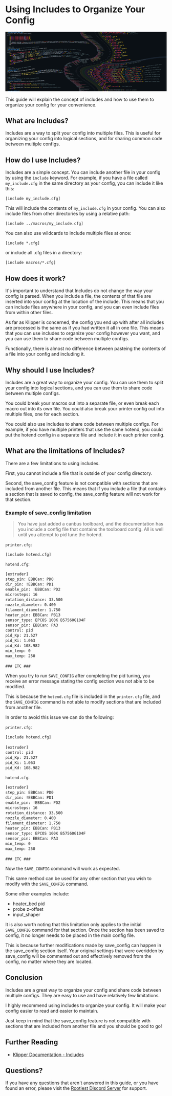 <!--
 Copyright (C) 2023 Chris Laprade (chris@rootiest.com)

 This file is part of printcfg.

 printcfg is free software: you can redistribute it and/or modify
 it under the terms of the GNU General Public License as published by
 the Free Software Foundation, either version 3 of the License, or
 (at your option) any later version.

 printcfg is distributed in the hope that it will be useful,
 but WITHOUT ANY WARRANTY; without even the implied warranty of
 MERCHANTABILITY or FITNESS FOR A PARTICULAR PURPOSE.  See the
 GNU General Public License for more details.

 You should have received a copy of the GNU General Public License
 along with printcfg.  If not, see <http://www.gnu.org/licenses/>.
-->

# Using Includes to Organize Your Config

![header](../resources/code_header.png)

This guide will explain the concept of includes and how to use them to organize your config for your convenience.

## What are Includes?

Includes are a way to split your config into multiple files. This is useful for organizing your config into logical sections, and for sharing common code between multiple configs.

## How do I use Includes?

Includes are a simple concept. You can include another file in your config by using the `include` keyword. For example, if you have a file called `my_include.cfg` in the same directory as your config, you can include it like this:

```properties
[include my_include.cfg]
```

This will include the contents of `my_include.cfg` in your config. You can also include files from other directories by using a relative path:

```properties
[include ../macros/my_include.cfg]
```

You can also use wildcards to include multiple files at once:

```properties
[include *.cfg]
```

or include all .cfg files in a directory:

```properties
[include macros/*.cfg]
```

## How does it work?

It's important to understand that Includes do not change the way your config is parsed. When you include a file, the contents of that file are inserted into your config at the location of the include. This means that you can include files anywhere in your config, and you can even include files from within other files.

As far as Klipper is concerned, the config you end up with after all includes are processed is the same as if you had written it all in one file. This means that you can use includes to organize your config however you want, and you can use them to share code between multiple configs.

Functionally, there is almost no difference between pasteing the contents of a file into your config and including it.

## Why should I use Includes?

Includes are a great way to organize your config. You can use them to split your config into logical sections, and you can use them to share code between multiple configs.

You could break your macros out into a separate file, or even break each macro out into its own file. You could also break your printer config out into multiple files, one for each section.

You could also use includes to share code between multiple configs. For example, if you have multiple printers that use the same hotend, you could put the hotend config in a separate file and include it in each printer config.

## What are the limitations of Includes?

There are a few limitations to using includes.

First, you cannot include a file that is outside of your config directory.

Second, the save_config feature is not compatible with sections that are included from another file. This means that if you include a file that contains a section that is saved to config, the save_config feature will not work for that section.

### Example of save_config limitation

> You have just added a canbus toolboard, and the documentation has you include a config file that contains the toolboard config. All is well until you attempt to pid tune the hotend.

`printer.cfg`:

```properties
[include hotend.cfg]
```

`hotend.cfg`:

```properties
[extruder]
step_pin: EBBCan: PD0
dir_pin: !EBBCan: PD1
enable_pin: !EBBCan: PD2
microsteps: 16
rotation_distance: 33.500
nozzle_diameter: 0.400
filament_diameter: 1.750
heater_pin: EBBCan: PB13
sensor_type: EPCOS 100K B57560G104F
sensor_pin: EBBCan: PA3
control: pid
pid_Kp: 21.527
pid_Ki: 1.063
pid_Kd: 108.982
min_temp: 0
max_temp: 250

### ETC ###
```

When you try to run `SAVE_CONFIG` after completing the pid tuning, you receive an error message stating the config section was not able to be modified.

This is because the `hotend.cfg` file is included in the `printer.cfg` file, and the `SAVE_CONFIG` command is not able to modify sections that are included from another file.

In order to avoid this issue we can do the following:

`printer.cfg`:

```properties
[include hotend.cfg]

[extruder]
control: pid
pid_Kp: 21.527
pid_Ki: 1.063
pid_Kd: 108.982
```

`hotend.cfg`:

```properties
[extruder]
step_pin: EBBCan: PD0
dir_pin: !EBBCan: PD1
enable_pin: !EBBCan: PD2
microsteps: 16
rotation_distance: 33.500
nozzle_diameter: 0.400
filament_diameter: 1.750
heater_pin: EBBCan: PB13
sensor_type: EPCOS 100K B57560G104F
sensor_pin: EBBCan: PA3
min_temp: 0
max_temp: 250

### ETC ###
```

Now the `SAVE_CONFIG` command will work as expected.

This same method can be used for any other section that you wish to modify with the `SAVE_CONFIG` command.

Some other examples include:

- heater_bed pid
- probe z-offset
- input_shaper

It is also worth noting that this limitation only applies to the initial `SAVE_CONFIG` command for that section. Once the section has been saved to config, it no longer needs to be placed in the main config file.

This is because further modifications made by save_config can happen in the save_config section itself. Your original settings that were overidden by save_config will be commented out and effectively removed from the config, no matter where they are located.

## Conclusion

Includes are a great way to organize your config and share code between multiple configs. They are easy to use and have relatively few limitations.

I highly recommend using includes to organize your config. It will make your config easier to read and easier to maintain.

Just keep in mind that the save_config feature is not compatible with sections that are included from another file and you should be good to go!

## Further Reading

- [Klipper Documentation - Includes](https://www.klipper3d.org/Config_Reference.html#include)

## Questions?

If you have any questions that aren't answered in this guide, or you have found an error, please visit the
[Rootiest Discord Server](https://discord.rootiest.com) for support.
